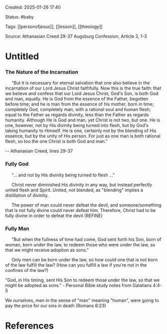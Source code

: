Created: 2025-01-26 17:40

Status: #baby

Tags: [[personofjesus]], [[lesson]], [[theology]]

Source: Athanasian Creed 29-37
Augsburg Confession, Article 3, 1-3

# Untitled

### The Nature of the Incarnation

$\quad$ "But it is necessary for eternal salvation that one also believe in the incarnation of our Lord Jesus Christ faithfully. Now this is the true faith: that we believe and confess that our Lord Jesus Christ, God's Son, is both God and man, equally. He is God from the essence of the Father, begotten before time; and he is man from the essence of his mother, born in time; completely God, completely man, with a rational soul and human flesh; equal to the Father as regards divinity, less than the Father as regards humanity. Although He is God and man, yet Christ is not two, but one. He is one, however, not by His divinity being turned into flesh, but by God's taking humanity to Himself. He is one, certainly not by the blending of His essence, but by the unity of His person. For just as one man is both rational flesh, so too the one Christ is both God and man."

-- Athanasian Creed, lines 29-37

### Fully God

$\quad$ "... and not by His divinity being turned to flesh ..."

$\quad$ Christ never diminished His divinity in any way, but instead perfectly united flesh and Spirit. United, not blended, as "blending" implies a distillation of divinity.

$\quad$ The power of man could never defeat the devil, and someone/something that is not fully divine could never defeat him. Therefore, Christ had to be fully divine in order to defeat the devil (REFINE)

### Fully Man

$\quad$ "But when the fullness of time had come, God sent forth his Son, born of woman, born under the law, to redeem those who were under the law, so that we might receive adoption as sons."

$\quad$ Only men can be born under the law, so how could one that is not born of the law fulfill the law? (How can you fulfill a law if you're not in the confines of the law?)

"God, in His timing, sent His Son to redeem those under the law, so that we might be adopted as sons." - Personal Bible study notes from Galatians 4:4-5

We ourselves, men in the sense of "man" meaning "human", were going to pay the price for our sins in death (Romans 6:23)







# References